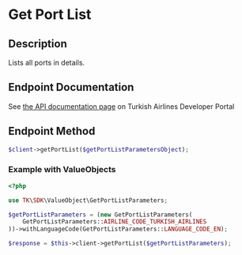 # Get Port List

## Description

Lists all ports in details.

## Endpoint Documentation

See [the API documentation page](https://developer.turkishairlines.com/documentation/getPortList) on Turkish Airlines Developer Portal

## Endpoint Method

```php
$client->getPortList($getPortListParametersObject);

```

### Example with ValueObjects

```php
<?php

use TK\SDK\ValueObject\GetPortListParameters;

$getPortListParameters = (new GetPortListParameters(
	GetPortListParameters::AIRLINE_CODE_TURKISH_AIRLINES
))->withLanguageCode(GetPortListParameters::LANGUAGE_CODE_EN);

$response = $this->client->getPortList($getPortListParameters);

```